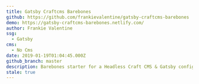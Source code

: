 ```yaml
---
title: Gatsby Craftcms Barebones
github: https://github.com/frankievalentine/gatsby-craftcms-barebones
demo: https://gatsby-craftcms-barebones.netlify.com/
author: Frankie Valentine
ssg:
  - Gatsby
cms:
  - No Cms
date: 2019-01-19T01:04:45.000Z
github_branch: master
description: Barebones starter for a Headless Craft CMS & Gatsby configuration.
stale: true
---
```

